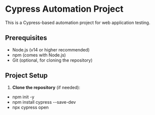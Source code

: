 # Cypress Automation Project

This is a Cypress-based automation project for web application testing.

## Prerequisites

- Node.js (v14 or higher recommended)
- npm (comes with Node.js)
- Git (optional, for cloning the repository)

## Project Setup

1. **Clone the repository** (if needed):
- npm init -y
- npm install cypress --save-dev
- npx cypress open
  

